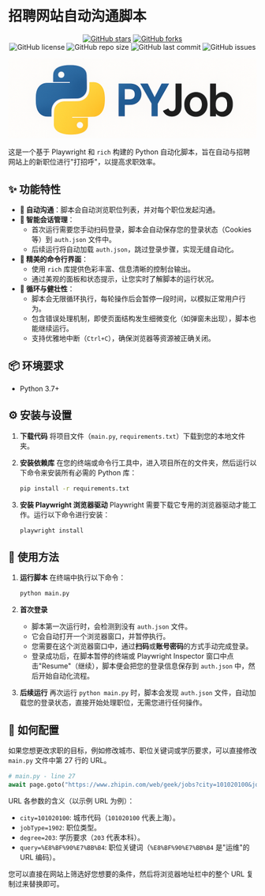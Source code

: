 # 招聘网站自动沟通脚本

<p align="center">
  <a href="https://github.com/HYwan123/PYJob/stargazers"><img src="https://img.shields.io/github/stars/HYwan123/PYJob?style=social" alt="GitHub stars"></a>
  <a href="https://github.com/HYwan123/PYJob/network/members"><img src="https://img.shields.io/github/forks/HYwan123/PYJob?style=social" alt="GitHub forks"></a>
  <br>
  <img src="https://img.shields.io/github/license/HYwan123/PYJob" alt="GitHub license">
  <img src="https://img.shields.io/github/repo-size/HYwan123/PYJob" alt="GitHub repo size">
  <img src="https://img.shields.io/github/last-commit/HYwan123/PYJob" alt="GitHub last commit">
  <img src="https://img.shields.io/github/issues/HYwan123/PYJob" alt="GitHub issues">
</p>

![](image.png)

这是一个基于 Playwright 和 `rich` 构建的 Python 自动化脚本，旨在自动与招聘网站上的新职位进行"打招呼"，以提高求职效率。

## ✨ 功能特性

- **🤖 自动沟通**：脚本会自动浏览职位列表，并对每个职位发起沟通。
- **🍪 智能会话管理**：
    - 首次运行需要您手动扫码登录，脚本会自动保存您的登录状态（Cookies 等）到 `auth.json` 文件中。
    - 后续运行将自动加载 `auth.json`，跳过登录步骤，实现无缝自动化。
- **💅 精美的命令行界面**：
    - 使用 `rich` 库提供色彩丰富、信息清晰的控制台输出。
    - 通过美观的面板和状态提示，让您实时了解脚本的运行状况。
- **🔄 循环与健壮性**：
    - 脚本会无限循环执行，每轮操作后会暂停一段时间，以模拟正常用户行为。
    - 包含错误处理机制，即使页面结构发生细微变化（如弹窗未出现），脚本也能继续运行。
    - 支持优雅地中断（`Ctrl+C`），确保浏览器等资源被正确关闭。

## 📦 环境要求

- Python 3.7+

## ⚙️ 安装与设置

1.  **下载代码**
    将项目文件（`main.py`, `requirements.txt`）下载到您的本地文件夹。

2.  **安装依赖库**
    在您的终端或命令行工具中，进入项目所在的文件夹，然后运行以下命令来安装所有必需的 Python 库：
    ```bash
    pip install -r requirements.txt
    ```

3.  **安装 Playwright 浏览器驱动**
    Playwright 需要下载它专用的浏览器驱动才能工作。运行以下命令进行安装：
    ```bash
    playwright install
    ```

## 🚀 使用方法

1.  **运行脚本**
    在终端中执行以下命令：
    ```bash
    python main.py
    ```

2.  **首次登录**
    - 脚本第一次运行时，会检测到没有 `auth.json` 文件。
    - 它会自动打开一个浏览器窗口，并暂停执行。
    - 您需要在这个浏览器窗口中，通过**扫码**或**账号密码**的方式手动完成登录。
    - 登录成功后，在脚本暂停的终端或 Playwright Inspector 窗口中点击"Resume"（继续），脚本便会把您的登录信息保存到 `auth.json` 中，然后开始自动化流程。

3.  **后续运行**
    再次运行 `python main.py` 时，脚本会发现 `auth.json` 文件，自动加载您的登录状态，直接开始处理职位，无需您进行任何操作。

## 🔧 如何配置

如果您想更改求职的目标，例如修改城市、职位关键词或学历要求，可以直接修改 `main.py` 文件中第 27 行的 URL。

```python
# main.py - line 27
await page.goto("https://www.zhipin.com/web/geek/jobs?city=101020100&jobType=1902&degree=203&query=%E8%BF%90%E7%BB%B4")
```

URL 各参数的含义（以示例 URL 为例）：
- `city=101020100`: 城市代码（`101020100` 代表上海）。
- `jobType=1902`: 职位类型。
- `degree=203`: 学历要求（`203` 代表本科）。
- `query=%E8%BF%90%E7%BB%B4`: 职位关键词（`%E8%BF%90%E7%BB%B4` 是"运维"的 URL 编码）。

您可以直接在网站上筛选好您想要的条件，然后将浏览器地址栏中的整个 URL 复制过来替换即可。 